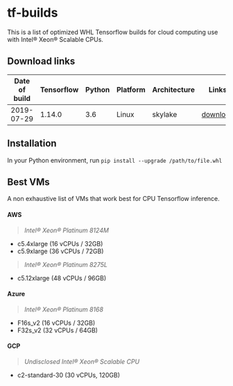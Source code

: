 # tf-builds

This is a list of optimized WHL Tensorflow builds for cloud computing use with Intel® Xeon® Scalable CPUs.

## Download links
|Date of build|Tensorflow|Python|Platform|Architecture|Links|
|-------------|----------|------|--------|------------|-----|
|2019-07-29|1.14.0|3.6|Linux|skylake|[download](https://github.com/publicMindee/tf-builds/releases/download/1.14.0-no-mkl-c5/tensorflow-1.14.0-cp36-cp36m-linux_x86_64.whl)|


## Installation
In your Python environment, run 
```pip install --upgrade /path/to/file.whl```

## Best VMs
A non exhaustive list of VMs that work best for CPU Tensorflow inference.

#### AWS

> *Intel® Xeon® Platinum 8124M*
* c5.4xlarge (16 vCPUs / 32GB)
* c5.9xlarge (36 vCPUs / 72GB)

> *Intel® Xeon® Platinum 8275L*
* c5.12xlarge (48 vCPUs / 96GB)

#### Azure

> *Intel® Xeon® Platinum 8168*
* F16s_v2 (16 vCPUs / 32GB)
* F32s_v2 (32 vCPUs / 64GB)

#### GCP
> *Undisclosed Intel® Xeon® Scalable CPU*
* c2-standard-30 (30 vCPUs, 120GB)
